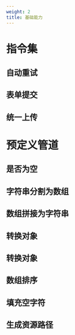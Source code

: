 ```yaml
---
weight: 2
title: 基础能力
---
```


# 指令集

## 自动重试

## 表单提交

## 统一上传

# 预定义管道

## 是否为空

## 字符串分割为数组

## 数组拼接为字符串

## 转换对象

## 转换对象

## 数组排序

## 填充空字符

## 生成资源路径
